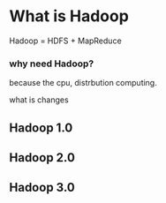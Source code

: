 # What is Hadoop

Hadoop = HDFS + MapReduce 

### why need Hadoop?

because the cpu, distrbution computing. 

what is changes



## Hadoop 1.0 



## Hadoop 2.0



## Hadoop 3.0